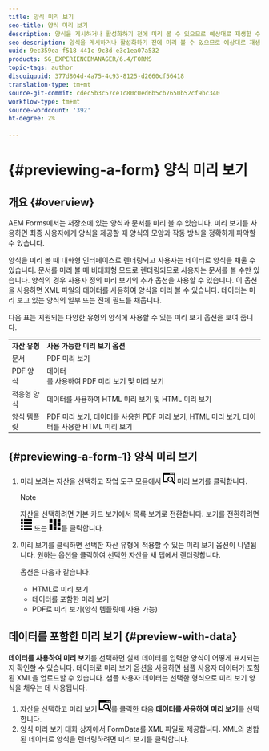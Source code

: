 ```yaml
---
title: 양식 미리 보기
seo-title: 양식 미리 보기
description: 양식을 게시하거나 활성화하기 전에 미리 볼 수 있으므로 예상대로 재생할 수 있습니다. 미리 보기 옵션은 지원되는 양식 유형에 따라 다를 수 있습니다.
seo-description: 양식을 게시하거나 활성화하기 전에 미리 볼 수 있으므로 예상대로 재생할 수 있습니다. 미리 보기 옵션은 지원되는 양식 유형에 따라 다를 수 있습니다.
uuid: 9ec359ea-f518-441c-9c3d-e3c1ea07a532
products: SG_EXPERIENCEMANAGER/6.4/FORMS
topic-tags: author
discoiquuid: 377d804d-4a75-4c93-8125-d2660cf56418
translation-type: tm+mt
source-git-commit: cdec5b3c57ce1c80c0ed6b5cb7650b52cf9bc340
workflow-type: tm+mt
source-wordcount: '392'
ht-degree: 2%

---
```



# {#previewing-a-form} 양식 미리 보기

## 개요 {#overview}

AEM Forms에서는 저장소에 있는 양식과 문서를 미리 볼 수 있습니다. 미리 보기를 사용하면 최종 사용자에게 양식을 제공할 때 양식의 모양과 작동 방식을 정확하게 파악할 수 있습니다.

양식을 미리 볼 때 대화형 인터페이스로 렌더링되고 사용자는 데이터로 양식을 채울 수 있습니다. 문서를 미리 볼 때 비대화형 모드로 렌더링되므로 사용자는 문서를 볼 수만 있습니다. 양식의 경우 사용자 정의 미리 보기의 추가 옵션을 사용할 수 있습니다. 이 옵션을 사용하면 XML 파일의 데이터를 사용하여 양식을 미리 볼 수 있습니다. 데이터는 미리 보고 있는 양식의 일부 또는 전체 필드를 채웁니다.

다음 표는 지원되는 다양한 유형의 양식에 사용할 수 있는 미리 보기 옵션을 보여 줍니다.

<table> 
 <tbody>
  <tr>
   <td><strong>자산 유형</strong><br /> </td> 
   <td><strong>사용 가능한 미리 보기 옵션</strong><br /> </td> 
  </tr>
  <tr>
   <td>문서</td> 
   <td>PDF 미리 보기</td> 
  </tr>
  <tr>
   <td>PDF 양식</td> 
   <td>데이터<br />를 사용하여 PDF 미리 보기 및 미리 보기 </td> 
  </tr>
  <tr>
   <td>적응형 양식</td> 
   <td>데이터를 사용하여 HTML 미리 보기 및 HTML 미리 보기</td> 
  </tr>
  <tr>
   <td>양식 템플릿</td> 
   <td>PDF 미리 보기, 데이터를 사용한 PDF 미리 보기, HTML 미리 보기, 데이터를 사용한 HTML 미리 보기<br /> </td> 
  </tr>
 </tbody>
</table>

## {#previewing-a-form-1} 양식 미리 보기

1. 미리 보려는 자산을 선택하고 작업 도구 모음에서 ![aem6forms_preview](assets/aem6forms_preview.png) 미리 보기를 클릭합니다.

   >[!NOTE]
   >
   >자산을 선택하려면 기본 카드 보기에서 목록 보기로 전환합니다. 보기를 전환하려면 ![aem6forms_viewlist](assets/aem6forms_viewlist.png) 또는 ![aem6forms_viewcard](assets/aem6forms_viewcard.png)를 클릭합니다.

1. 미리 보기를 클릭하면 선택한 자산 유형에 적용할 수 있는 미리 보기 옵션이 나열됩니다. 원하는 옵션을 클릭하여 선택한 자산을 새 탭에서 렌더링합니다.

   옵션은 다음과 같습니다.

   * HTML로 미리 보기
   * 데이터를 포함한 미리 보기
   * PDF로 미리 보기(양식 템플릿에 사용 가능)

## 데이터를 포함한 미리 보기 {#preview-with-data}

**데이터를 사용하여 미리 보기**&#x200B;를 선택하면 실제 데이터를 입력한 양식이 어떻게 표시되는지 확인할 수 있습니다. 데이터로 미리 보기 옵션을 사용하면 샘플 사용자 데이터가 포함된 XML을 업로드할 수 있습니다. 샘플 사용자 데이터는 선택한 형식으로 미리 보기 양식을 채우는 데 사용됩니다.

1. 자산을 선택하고 미리 보기 ![aem6forms_preview](assets/aem6forms_preview.png)를 클릭한 다음 **데이터를 사용하여 미리 보기**&#x200B;를 선택합니다.
1. 양식 미리 보기 대화 상자에서 FormData를 XML 파일로 제공합니다. XML의 병합된 데이터로 양식을 렌더링하려면 미리 보기를 클릭합니다.

